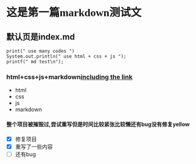 # <font face="微软雅黑">这是第一篇markdown测试文</font>

## 默认页是index.md

```
print(" use many codes ")
System.out.println(" use html + css + js ");
printf(" md test\n");
```

### <div class="text-blue">html+css+js+markdown<a href="#" class="text-inherit">including the link</a>
</div>

- html
- css
- js
- markdown

#### 整个项目被摧毁过,尝试重写但是时间比较紧张比较懒还有bug没有修复yellow

- [x] 修复项目
- [x] 重写了一些内容
- [ ] 还有bug